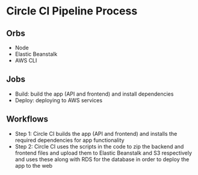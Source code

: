# Circle CI Pipeline Process

## Orbs
* Node
* Elastic Beanstalk
* AWS CLI

## Jobs
* Build: build the app (API and frontend) and install dependencies
* Deploy: deploying to AWS services

## Workflows
* Step 1: Circle CI builds the app (API and frontend) and installs the required dependencies for app functionality
* Step 2: Circle CI uses the scripts in the code to zip the backend and frontend files and upload them to Elastic Beanstalk and S3 respectively and uses these along with RDS for the database in order to deploy the app to the web
